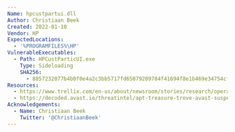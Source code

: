 ```yaml
---
Name: hpcustpartui.dll
Author: Christiaan Beek
Created: 2022-01-10
Vendor: HP
ExpectedLocations:
  - '%PROGRAMFILES%\HP'
VulnerableExecutables:
  - Path: HPCustParticUI.exe
    Type: Sideloading
    SHA256: 
      - 8857232077b4b0f0e4a2c3bb5717fd65079209784f41694f8e1b469e34754cf6
Resources:
  - https://www.trellix.com/en-us/about/newsroom/stories/research/operation-harvest-a-deep-dive-into-a-long-term-campaign.html
  - https://decoded.avast.io/threatintel/apt-treasure-trove-avast-suspects-chinese-apt-group-mustang-panda-is-collecting-data-from-burmese-government-agencies-and-opposition-groups/
Acknowledgements:
  - Name: Christiaan Beek
    Twitter: '@ChristiaanBeek'
---
```


